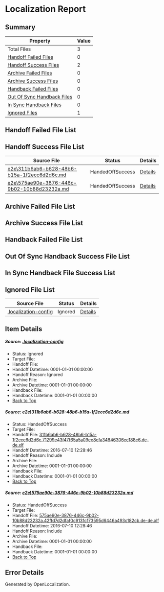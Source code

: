 # <a name='report-top'></a> Localization Report

## Summary
 Property | Value 
 -------- | ----- 
 Total Files | 3
[ Handoff Failed Files ](#handoff-failed-list)| 0
[ Handoff Success Files ](#handoff-success-list)| 2
[ Archive Failed Files ](#archive-failed-list)| 0
[ Archive Success Files ](#archive-success-list)| 0
[ Handback Failed Files ](#handback-failed-list)| 0
[ Out Of Sync Handback Files ](#outofsync-handback-success-list)| 0
[ In Sync Handback Files ](#insync-handback-success-list)| 0
[ Ignored Files ](#ignored-list)| 1

## <a name='handoff-failed-list'></a> Handoff Failed File List

## <a name='handoff-success-list'></a> Handoff Success File List
 Source File | Status | Details 
 ----------- | ------ | ------- 
 [e2e\311b6ab6-b628-48b6-b15a-1f2ecc6d2d6c.md](https://github.com/OpenLocalizationTestOrg/oltest/blob/203e437b65a99dda67a2c4971fddbe937eb3ecd8/e2e/311b6ab6-b628-48b6-b15a-1f2ecc6d2d6c.md) | HandedOffSuccess | [Details](#3e350f3ecbe643501118ffa8f24fc7eeea9b7b1c1)
 [e2e\575ae90e-3876-446c-9b02-10b88d23232a.md](https://github.com/OpenLocalizationTestOrg/oltest/blob/203e437b65a99dda67a2c4971fddbe937eb3ecd8/e2e/575ae90e-3876-446c-9b02-10b88d23232a.md) | HandedOffSuccess | [Details](#618b9e0c82aab269afcf27665c611ccc8f999c112)

## <a name='archive-failed-list'></a> Archive Failed File List

## <a name='archive-success-list'></a> Archive Success File List

## <a name='handback-failed-list'></a> Handback Failed File List

## <a name='outofsync-handback-success-list'></a> Out Of Sync Handback Success File List

## <a name='insync-handback-success-list'></a> In Sync Handback File Success List

## <a name='ignored-list'></a> Ignored File List
 Source File | Status | Details 
 ----------- | ------ | ------- 
 [.localization-config](https://github.com/OpenLocalizationTestOrg/oltest/blob/203e437b65a99dda67a2c4971fddbe937eb3ecd8/.localization-config) | Ignored | [Details](#3d4f252ac210baf56311d7e97dcc2db10974dbd20)

## Item Details
##### <a name='3d4f252ac210baf56311d7e97dcc2db10974dbd20'></a> Source: [.localization-config](https://github.com/OpenLocalizationTestOrg/oltest/blob/203e437b65a99dda67a2c4971fddbe937eb3ecd8/.localization-config)
* Status: Ignored
* Target File: 
* Handoff File: 
* Handoff Datetime: 0001-01-01 00:00:00
* Handoff Reason: Ignored
* Archive File: 
* Archive Datetime: 0001-01-01 00:00:00
* Handback File: 
* Handback Datetime: 0001-01-01 00:00:00
* [Back to Top](#report-top)

##### <a name='3e350f3ecbe643501118ffa8f24fc7eeea9b7b1c1'></a> Source: [e2e\311b6ab6-b628-48b6-b15a-1f2ecc6d2d6c.md](https://github.com/OpenLocalizationTestOrg/oltest/blob/203e437b65a99dda67a2c4971fddbe937eb3ecd8/e2e/311b6ab6-b628-48b6-b15a-1f2ecc6d2d6c.md)
* Status: HandedOffSuccess
* Target File: 
* Handoff File: [311b6ab6-b628-48b6-b15a-1f2ecc6d2d6c.71299e43f47f65a5a09ee8efa34846306ec188c6.de-de.xlf](https://github.com/OpenLocalizationTestOrg/olhandoff-e2e/blob/c3b0bfd340f9274682611e2107d6f611faf1ea2c/ol-handoff/OpenLocalizationTestOrg/oltest-dede-fly/ci/ht/311b6ab6-b628-48b6-b15a-1f2ecc6d2d6c.71299e43f47f65a5a09ee8efa34846306ec188c6.de-de.xlf)
* Handoff Datetime: 2016-07-10 12:28:46
* Handoff Reason: Include
* Archive File: 
* Archive Datetime: 0001-01-01 00:00:00
* Handback File: 
* Handback Datetime: 0001-01-01 00:00:00
* [Back to Top](#report-top)

##### <a name='618b9e0c82aab269afcf27665c611ccc8f999c112'></a> Source: [e2e\575ae90e-3876-446c-9b02-10b88d23232a.md](https://github.com/OpenLocalizationTestOrg/oltest/blob/203e437b65a99dda67a2c4971fddbe937eb3ecd8/e2e/575ae90e-3876-446c-9b02-10b88d23232a.md)
* Status: HandedOffSuccess
* Target File: 
* Handoff File: [575ae90e-3876-446c-9b02-10b88d23232a.42ffd7d2dfaf0c9131c173595d6446a493c182cb.de-de.xlf](https://github.com/OpenLocalizationTestOrg/olhandoff-e2e/blob/c3b0bfd340f9274682611e2107d6f611faf1ea2c/ol-handoff/OpenLocalizationTestOrg/oltest-dede-fly/ci/ht/575ae90e-3876-446c-9b02-10b88d23232a.42ffd7d2dfaf0c9131c173595d6446a493c182cb.de-de.xlf)
* Handoff Datetime: 2016-07-10 12:28:46
* Handoff Reason: Include
* Archive File: 
* Archive Datetime: 0001-01-01 00:00:00
* Handback File: 
* Handback Datetime: 0001-01-01 00:00:00
* [Back to Top](#report-top)


## Error Details

Generated by OpenLocalization.
